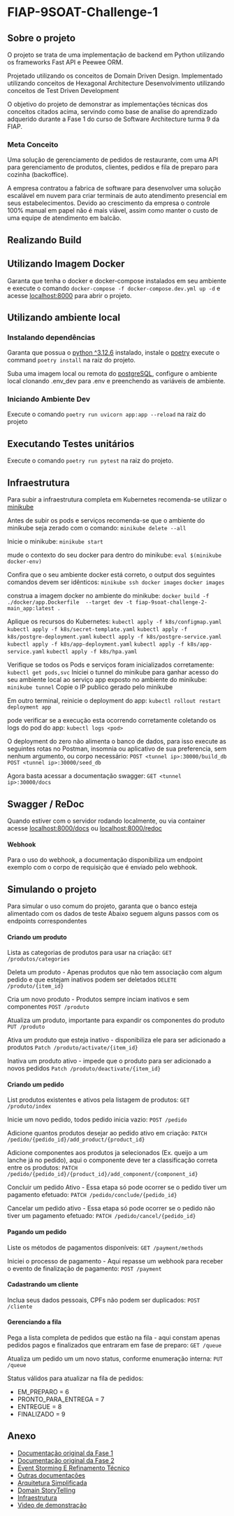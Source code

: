 # FIAP-9SOAT-Challenge-1

## Sobre o projeto
O projeto se trata de uma implementação de backend em Python utilizando os frameworks Fast API e Peewee ORM.

Projetado utilizando os conceitos de Domain Driven Design.
Implementado utilizando conceitos de Hexagonal Architecture
Desenvolvimento utilizando conceitos de Test Driven Development

O objetivo do projeto de demonstrar as implementações técnicas dos conceitos citados acima, servindo como base de analise do aprendizado adquerido durante a Fase 1 do curso de Software Architecture turma 9 da FIAP.

### Meta Conceito

Uma solução de gerenciamento de pedidos de restaurante, com uma API para gerenciamento de produtos, clientes, pedidos e fila de preparo para cozinha (backoffice).

A empresa contratou a fabrica de software para desenvolver uma solução escalável em nuvem para criar terminais de auto atendimento presencial em seus estabelecimentos. Devido ao crescimento da empresa o controle 100% manual em papel não é mais viável, assim como manter o custo de uma equipe de atendimento em balcão.

## Realizando Build
## Utilizando Imagem Docker
Garanta que tenha o docker e docker-compose instalados em seu ambiente e execute o comando `docker-compose -f docker-compose.dev.yml up -d` e acesse [localhost:8000](http://localhost:8000) para abrir o projeto.

## Utilizando ambiente local
### Instalando dependências
Garanta que possua o [python ^3.12.6](https://www.python.org/) instalado, instale o [poetry](https://python-poetry.org/docs/#installing-with-pipx) execute o command ``poetry install`` na raiz do projeto.

Suba uma imagem local ou remota do [postgreSQL](https://www.postgresql.org/), configure o ambiente local clonando .env_dev para .env e preenchendo as variáveis de ambiente.



### Iniciando Ambiente Dev
Execute o comando ``poetry run uvicorn app:app --reload`` na raiz do projeto

## Executando Testes unitários
Execute o comando ``poetry run pytest`` na raiz do projeto.

## Infraestrutura
Para subir a infraestrutura completa em Kubernetes recomenda-se utilizar o [minikube](https://minikube.sigs.k8s.io/docs/)

Antes de subir os pods e serviços recomenda-se que o ambiente do minikube seja zerado com o comando:
``minikube delete --all``

Inicie o minikube:
``minikube start``

mude o contexto do seu docker para dentro do minikube:
``eval $(minikube docker-env)``

Confira que o seu ambiente docker está correto, o output dos seguintes comandos devem ser idênticos:
``minikube ssh docker images``
``docker images``

construa a imagem docker no ambiente do minikube:
``docker build -f ./docker/app.Dockerfile  --target dev -t fiap-9soat-challenge-2-main_app:latest .``

Aplique os recursos do Kubernetes:
``kubectl apply -f k8s/configmap.yaml``
``kubectl apply -f k8s/secret-template.yaml``
``kubectl apply -f k8s/postgre-deployment.yaml``
``kubectl apply -f k8s/postgre-service.yaml``
``kubectl apply -f k8s/app-deployment.yaml``
``kubectl apply -f k8s/app-service.yaml``
``kubectl apply -f k8s/hpa.yaml``

Verifique se todos os Pods e serviços foram inicializados corretamente:
``kubectl get pods,svc``
Iniciei o tunnel do minikube para ganhar acesso do seu ambiente local ao serviço app exposto no ambiente do minikube:
``minikube tunnel``
Copie o IP publico gerado pelo minikube

Em outro terminal, reinicie o deployment do app:
``kubectl rollout restart deployment app``

pode verificar se a execução esta ocorrendo corretamente coletando os logs do pod do app:
``kubectl logs <pod>``

O deployment do zero não alimenta o banco de dados, para isso execute as seguintes rotas no Postman, insomnia ou aplicativo de sua preferencia, sem nenhum argumento, ou corpo necessário:
``POST <tunnel ip>:30000/build_db``
``POST <tunnel ip>:30000/seed_db``

Agora basta acessar a documentação swagger:
``GET <tunnel ip>:30000/docs``

## Swagger / ReDoc

Quando estiver com o servidor rodando localmente, ou via container acesse [localhost:8000/docs](http://localhost:8000/docs) ou [localhost:8000/redoc](http://localhost:8000/redoc)

#### Webhook

Para o uso do webhook, a documentação disponibiliza um endpoint exemplo com o corpo de requisição que é enviado pelo webhook.


## Simulando o projeto

Para simular o uso comum do projeto, garanta que o banco esteja alimentado com os dados de teste
Abaixo seguem alguns passos com os endpoints correspondentes

#### Criando um produto
Lista as categorias de produtos para usar na criação:
``GET /produtos/categories``

Deleta um produto - Apenas produtos que não tem associação com algum pedido e que estejam inativos podem ser deletados
``DELETE /produto/{item_id}``

Cria um novo produto - Produtos sempre inciam inativos e sem componentes
``POST /produto``

Atualiza um produto, importante para expandir os componentes do produto
``PUT /produto``

Ativa um produto que esteja inativo - disponibiliza ele para ser adicionado a produtos
``Patch /produto/activate/{item_id}``

Inativa um produto ativo - impede que o produto para ser adicionado a novos pedidos
``Patch /produto/deactivate/{item_id}``

#### Criando um pedido
List produtos existentes e ativos pela listagem de produtos:
``GET /produto/index``

Inicie um novo pedido, todos pedido inicia vazio:
``POST /pedido``

Adicione quantos produtos desejar ao pedido ativo em criação:
``PATCH /pedido/{pedido_id}/add_product/{product_id}``

Adicione componentes aos produtos ja selecionados (Ex. queijo a um lanche já no pedido), aqui o componente deve ter a classificação correta entre os produtos:
``PATCH /pedido/{pedido_id}/{product_id}/add_component/{component_id}``

Concluir um pedido Ativo - Essa etapa só pode ocorrer se o pedido tiver um pagamento efetuado:
``PATCH /pedido/conclude/{pedido_id}``

Cancelar um pedido ativo - Essa etapa só pode ocorrer se o pedido não tiver um pagamento efetuado:
``PATCH /pedido/cancel/{pedido_id}``

#### Pagando um pedido
Liste os métodos de pagamentos disponíveis:
``GET /payment/methods``

Iniciei o processo de pagamento - Aqui repasse um webhook para receber o evento de finalização de pagamento:
``POST /payment``

#### Cadastrando um cliente

Inclua seus dados pessoais, CPFs não podem ser duplicados:
``POST /cliente``

#### Gerenciando a fila
Pega a lista completa de pedidos que estão na fila - aqui constam apenas pedidos pagos e finalizados que entraram em fase de preparo:
``GET /queue``

Atualiza um pedido um um novo status, conforme enumeração interna:
``PUT /queue``

Status válidos para atualizar na fila de pedidos:
- EM_PREPARO = 6
- PRONTO_PARA_ENTREGA = 7
- ENTREGUE = 8
- FINALIZADO = 9

## Anexo
- [Documentação original da Fase 1](/documentation/Pos_tech%20-%20Fase%201%20-%20Tech%20Challenge%20Fast%20Food.pdf)
- [Documentação original da Fase 2](/documentation/Postech%20-%20Fase%202%20-%20Tech%20Challenge.pdf)
- [Event Storming E Refinamento Técnico](https://miro.com/app/board/uXjVLf9MJLo=/?share_link_id=933574423173)
- [Outras documentações](https://www.notion.so/101117753c9f80cbb28dd5665c721433?v=101117753c9f800b95da000c73dea574&pvs=4)
- [Arquitetura Simplificada](/documentation/arquiteturas%20simplificadas.png)
- [Domain StoryTelling](/documentation/Domain%20Storytelling.png)
- [Infraestrutura](/documentation/infraestrutura.png)
- [Video de demonstração](https://youtu.be/RPlWJ2Cw-xU)
